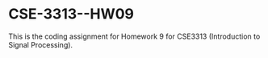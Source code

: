 # CSE-3313--HW09
This is the coding assignment for Homework 9 for CSE3313 (Introduction to Signal Processing).
